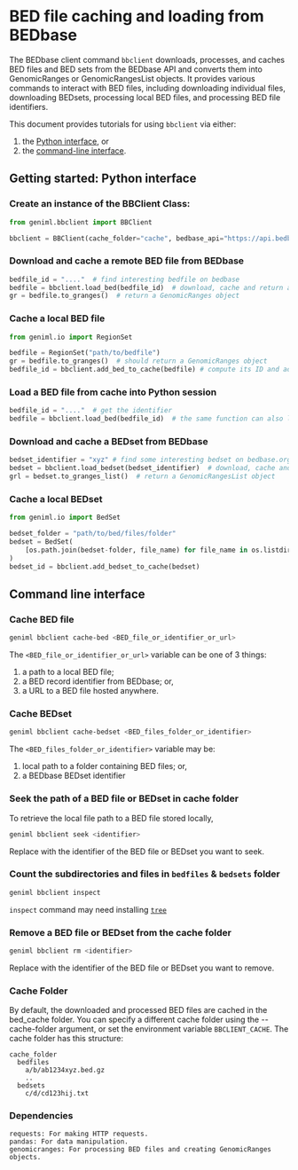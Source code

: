 # BED file caching and loading from BEDbase

The BEDbase client command `bbclient` downloads, processes, and caches BED files and BED sets from the BEDbase API and converts them into GenomicRanges or GenomicRangesList objects.
It provides various commands to interact with BED files, including downloading individual files, downloading BEDsets, processing local BED files, and processing BED file identifiers.

This document provides tutorials for using `bbclient` via either:

1. the [Python interface](#getting-started-python-interface), or
2. the [command-line interface](#command-line-interface).

## Getting started: Python interface

### Create an instance of the BBClient Class:

```python
from geniml.bbclient import BBClient

bbclient = BBClient(cache_folder="cache", bedbase_api="https://api.bedbase.org")
```

### Download and cache a remote BED file from BEDbase 

```python
bedfile_id = "...."  # find interesting bedfile on bedbase
bedfile = bbclient.load_bed(bedfile_id)  # download, cache and return a RegionSet object
gr = bedfile.to_granges()  # return a GenomicRanges object
```

### Cache a local BED file
```python
from geniml.io import RegionSet

bedfile = RegionSet("path/to/bedfile")
gr = bedfile.to_granges()  # should return a GenomicRanges object
bedfile_id = bbclient.add_bed_to_cache(bedfile) # compute its ID and add it to the cache
```

### Load a BED file from cache into Python session

```python
bedfile_id = "...."  # get the identifier
bedfile = bbclient.load_bed(bedfile_id)  # the same function can also load BED files that have already been cached
```


### Download and cache a BEDset from BEDbase

```python
bedset_identifier = "xyz" # find some interesting bedset on bedbase.org
bedset = bbclient.load_bedset(bedset_identifier)  # download, cache and return a BedSet object
grl = bedset.to_granges_list()  # return a GenomicRangesList object
```

### Cache a local BEDset

```python
from geniml.io import BedSet

bedset_folder = "path/to/bed/files/folder"
bedset = BedSet(
    [os.path.join(bedset-folder, file_name) for file_name in os.listdir(bedset_folder)]
)
bedset_id = bbclient.add_bedset_to_cache(bedset)
```

## Command line interface

### Cache BED file

```bash
geniml bbclient cache-bed <BED_file_or_identifier_or_url>
```

The `<BED_file_or_identifier_or_url>` variable can be one of 3 things:

1. a path to a local BED file;
2. a BED record identifier from BEDbase; or,
3. a URL to a BED file hosted anywhere.

### Cache BEDset

```bash
geniml bbclient cache-bedset <BED_files_folder_or_identifier>
```

The `<BED_files_folder_or_identifier>` variable may be:

1. local path to a folder containing BED files; or,
2. a BEDbase BEDset identifier

### Seek the path of a BED file or BEDset in cache folder

To retrieve the local file path to a BED file stored locally,

```bash
geniml bbclient seek <identifier>
```

Replace <identifier> with the identifier of the BED file or BEDset you want to seek.

### Count the subdirectories and files in `bedfiles` & `bedsets` folder

```bash
geniml bbclient inspect
```

`inspect` command may need installing [`tree`](https://www.geeksforgeeks.org/tree-command-unixlinux/)

### Remove a BED file or BEDset from the cache folder 

```bash
geniml bbclient rm <identifier>
```

Replace <identifier> with the identifier of the BED file or BEDset you want to remove.

### Cache Folder

By default, the downloaded and processed BED files are cached in the bed_cache folder. You can specify a different cache folder using the --cache-folder argument, or set the environment variable `BBCLIENT_CACHE`.
The cache folder has this structure:
```
cache_folder
  bedfiles
    a/b/ab1234xyz.bed.gz
    ..
  bedsets
    c/d/cd123hij.txt
```


### Dependencies
    requests: For making HTTP requests.
    pandas: For data manipulation.
    genomicranges: For processing BED files and creating GenomicRanges objects.
